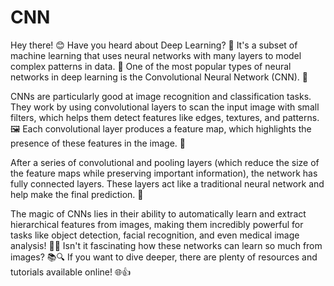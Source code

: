 # CNN
Hey there! 😊 Have you heard about Deep Learning? 🤖 It's a subset of machine learning that uses neural networks with many layers to model complex patterns in data. 🧠 One of the most popular types of neural networks in deep learning is the Convolutional Neural Network (CNN). 📸

CNNs are particularly good at image recognition and classification tasks. They work by using convolutional layers to scan the input image with small filters, which helps them detect features like edges, textures, and patterns. 🖼️ Each convolutional layer produces a feature map, which highlights the presence of these features in the image. 🌟

After a series of convolutional and pooling layers (which reduce the size of the feature maps while preserving important information), the network has fully connected layers. These layers act like a traditional neural network and help make the final prediction. 🎯

The magic of CNNs lies in their ability to automatically learn and extract hierarchical features from images, making them incredibly powerful for tasks like object detection, facial recognition, and even medical image analysis! 🏥✨
Isn't it fascinating how these networks can learn so much from images? 📚🔍 If you want to dive deeper, there are plenty of resources and tutorials available online! 🌐👍
